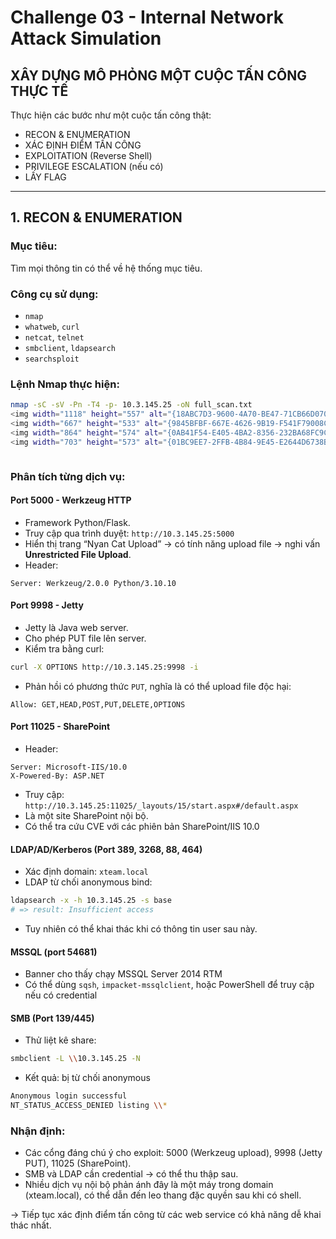 # Challenge 03 - Internal Network Attack Simulation

## XÂY DỰNG MÔ PHỎNG MỘT CUỘC TẤN CÔNG THỰC TẾ

Thực hiện các bước như một cuộc tấn công thật:

* RECON & ENUMERATION
* XÁC ĐỊNH ĐIỂM TẤN CÔNG
* EXPLOITATION (Reverse Shell)
* PRIVILEGE ESCALATION (nếu có)
* LẤY FLAG

---

## 1. RECON & ENUMERATION

### Mục tiêu:

Tìm mọi thông tin có thể về hệ thống mục tiêu.

### Công cụ sử dụng:

* `nmap`
* `whatweb`, `curl`
* `netcat`, `telnet`
* `smbclient`, `ldapsearch`
* `searchsploit`

### Lệnh Nmap thực hiện:

```bash
nmap -sC -sV -Pn -T4 -p- 10.3.145.25 -oN full_scan.txt
<img width="1118" height="557" alt="{18ABC7D3-9600-4A70-BE47-71CB66D07061}" src="https://github.com/user-attachments/assets/85befb0d-9491-4778-a776-17d8c760008f" />
<img width="667" height="533" alt="{9845BFBF-667E-4626-9B19-F541F79008C6}" src="https://github.com/user-attachments/assets/3df6c078-cf61-4a1e-b182-14f4c4e61ead" />
<img width="864" height="574" alt="{0AB41F54-E405-4BA2-8356-232BA68FC9C8}" src="https://github.com/user-attachments/assets/4e8d773e-b5f3-458a-8f7f-0f8046be7bb7" />
<img width="703" height="573" alt="{01BC9EE7-2FFB-4B84-9E45-E2644D6738B0}" src="https://github.com/user-attachments/assets/83b0f0e4-5983-4853-902a-13579a049507" />



```



### Phân tích từng dịch vụ:

#### Port 5000 - Werkzeug HTTP

* Framework Python/Flask.
* Truy cập qua trình duyệt: `http://10.3.145.25:5000`
* Hiển thị trang “Nyan Cat Upload” → có tính năng upload file → nghi vấn **Unrestricted File Upload**.
* Header:

```
Server: Werkzeug/2.0.0 Python/3.10.10
```

#### Port 9998 - Jetty

* Jetty là Java web server.
* Cho phép PUT file lên server.
* Kiểm tra bằng curl:

```bash
curl -X OPTIONS http://10.3.145.25:9998 -i
```

* Phản hồi có phương thức `PUT`, nghĩa là có thể upload file độc hại:

```http
Allow: GET,HEAD,POST,PUT,DELETE,OPTIONS
```

#### Port 11025 - SharePoint

* Header:

```
Server: Microsoft-IIS/10.0
X-Powered-By: ASP.NET
```

* Truy cập: `http://10.3.145.25:11025/_layouts/15/start.aspx#/default.aspx`
* Là một site SharePoint nội bộ.
* Có thể tra cứu CVE với các phiên bản SharePoint/IIS 10.0

#### LDAP/AD/Kerberos (Port 389, 3268, 88, 464)

* Xác định domain: `xteam.local`
* LDAP từ chối anonymous bind:

```bash
ldapsearch -x -h 10.3.145.25 -s base
# => result: Insufficient access
```

* Tuy nhiên có thể khai thác khi có thông tin user sau này.

#### MSSQL (port 54681)

* Banner cho thấy chạy MSSQL Server 2014 RTM
* Có thể dùng `sqsh`, `impacket-mssqlclient`, hoặc PowerShell để truy cập nếu có credential

#### SMB (Port 139/445)

* Thử liệt kê share:

```bash
smbclient -L \\10.3.145.25 -N
```

* Kết quả: bị từ chối anonymous

```bash
Anonymous login successful
NT_STATUS_ACCESS_DENIED listing \\*
```

### Nhận định:

* Các cổng đáng chú ý cho exploit: 5000 (Werkzeug upload), 9998 (Jetty PUT), 11025 (SharePoint).
* SMB và LDAP cần credential → có thể thu thập sau.
* Nhiều dịch vụ nội bộ phản ánh đây là một máy trong domain (xteam.local), có thể dẫn đến leo thang đặc quyền sau khi có shell.

→ Tiếp tục xác định điểm tấn công từ các web service có khả năng dễ khai thác nhất.
